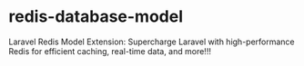 # redis-database-model
Laravel Redis Model Extension: Supercharge Laravel with high-performance Redis for efficient caching, real-time data, and more!!!
